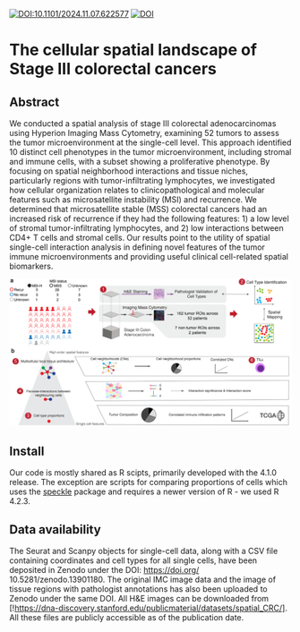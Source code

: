 [![DOI:10.1101/2024.11.07.622577](http://img.shields.io/badge/DOI-10.1101/2024.11.07.622577-B31B1B.svg)](https://doi.org/10.1101/2024.11.07.622577)  [![DOI](https://zenodo.org/badge/DOI/10.5281/zenodo.13901180.svg)](https://doi.org/10.5281/zenodo.13901180)

# The cellular spatial landscape of Stage III colorectal cancers
## Abstract
We conducted a spatial analysis of stage III colorectal adenocarcinomas using Hyperion Imaging Mass Cytometry, examining 52 tumors to assess the tumor microenvironment at the single-cell level. This approach identified 10 distinct cell phenotypes in the tumor microenvironment, including stromal and immune cells, with a subset showing a proliferative phenotype. By focusing on spatial neighborhood interactions and tissue niches, particularly regions with tumor-infiltrating lymphocytes, we investigated how cellular organization relates to clinicopathological and molecular features such as microsatellite instability (MSI) and recurrence. We determined that microsatellite stable (MSS) colorectal cancers had an increased risk of recurrence if they had the following features: 1) a low level of stromal tumor-infiltrating lymphocytes, and 2) low interactions between CD4+ T cells and stromal cells.  Our results point to the utility of spatial single-cell interaction analysis in defining novel features of the tumor immune microenvironments and providing useful clinical cell-related spatial biomarkers.

![Figure 1](Figure_1/Figure_1.png)

## Install

Our code is mostly shared as R scipts, primarily developed with the 4.1.0 release. The exception are scripts for comparing proportions of cells which uses the [speckle](https://github.com/phipsonlab/speckle) package and requires a newer version of R - we used R 4.2.3. 


## Data availability
The Seurat and Scanpy objects for single-cell data, along with a CSV file containing coordinates and cell types for all single cells, have been deposited in Zenodo under the DOI: https://doi.org/ 10.5281/zenodo.13901180.  The original IMC image data and the image of tissue regions with pathologist annotations has also been uploaded to Zenodo under the same DOI. All H&E images can be downloaded from [!https://dna-discovery.stanford.edu/publicmaterial/datasets/spatial_CRC/].  All these files are publicly accessible as of the publication date.

